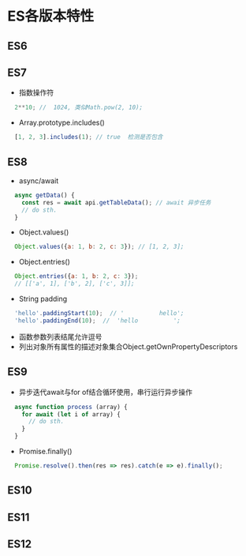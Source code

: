 # ES各版本特性

## ES6
## ES7
  * 指数操作符
  ```js
    2**10; //  1024, 类似Math.pow(2, 10);
  ```
  * Array.prototype.includes()
  ```js
    [1, 2, 3].includes(1); // true  检测是否包含
  ```
## ES8
  * async/await
  ```js
    async getData() {
      const res = await api.getTableData(); // await 异步任务
      // do sth.
    }
  ```
  * Object.values()
  ```js
    Object.values({a: 1, b: 2, c: 3}); // [1, 2, 3];
  ```
  * Object.entries()
  ```js
    Object.entries({a: 1, b: 2, c: 3}); 
    // [['a', 1], ['b', 2], ['c', 3]];
  ```
  * String padding
  ```js
    'hello'.paddingStart(10);  // '          hello';
    'hello'.paddingEnd(10);  //  'hello          ';
  ```
  * 函数参数列表结尾允许逗号
  * 列出对象所有属性的描述对象集合Object.getOwnPropertyDescriptors
## ES9
  * 异步迭代await与for of结合循环使用，串行运行异步操作
  ```js
    async function process (array) {
      for await (let i of array) {
        // do sth.
      }
    }
  ```
  * Promise.finally()
  ```js
    Promise.resolve().then(res => res).catch(e => e).finally();
  ```
## ES10
## ES11
## ES12
